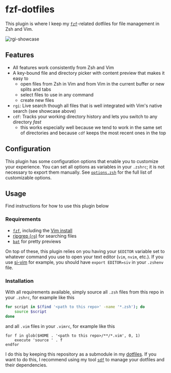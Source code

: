 # fzf-dotfiles

This plugin is where I keep my
[`fzf`](https://github.com/junegunn/fzf.vim)-related dotfiles for file
management in Zsh and Vim.

![`rgi`-showcase](../assets/rgi-showcase.gif)

## Features

- All features work consistently from Zsh and Vim
- A key-bound file and directory picker with content preview that makes it easy
  to
  - open files from Zsh in Vim and from Vim in the current buffer or new splits
    and tabs
  - select files to use in any command
  - create new files
- `rgi`: Live search though all files that is well integrated with Vim's native
  search (see showcase above)
- `cdf`: Tracks your working directory history and lets you switch to any
  directory *fast*
  - this works especially well because we tend to work in the same set of
    directories and because `cdf` keeps the most recent ones in the top

## Configuration

This plugin has some configuration options that enable you to customize your
experience. You can set all options as variables in your `.zshrc`; it is not
necessary to export them manually. See [`options.zsh`](./options.zsh) for the
full list of customizable options.

## Usage

Find instructions for how to use this plugin below

### Requirements

- [`fzf`](https://github.com/junegunn/fzf), including the [Vim
  install](https://github.com/junegunn/fzf/blob/master/README-VIM.md#installation)
- [ripgrep (`rg`)](https://github.com/BurntSushi/ripgrep) for searching files
- [`bat`](https://github.com/sharkdp/bat) for pretty previews

On top of these, this plugin relies on you having your `$EDITOR` variable set to
whatever command you use to open your text editor (`vim`, `nvim`, etc.). If you
use [si-vim](https://github.com/jannis-baum/si-vim.zsh) for example, you should
have `export EDITOR=siv` in your `.zshenv` file.

### Installation

With all requirements available, simply source all `.zsh` files from this repo
in your `.zshrc`, for example like this

```zsh
for script in $(find '<path to this repo>' -name '*.zsh'); do
    source $script
done
```

and all `.vim` files in your `.vimrc`, for example like this

```vimscript
for f in glob($HOME . '<path to this repo>/**/*.vim', 0, 1)
    execute 'source ' . f
endfor
```

I do this by keeping this repository as a submodule in my
[dotfiles](https://github.com/jannis-baum/dotfiles.git). If you want to do this,
I recommend using my tool
[`sdf`](https://github.com/jannis-baum/sync-dotfiles.zsh) to manage your
dotfiles and their dependencies.
